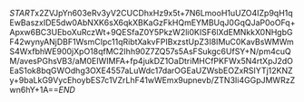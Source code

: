 $START$x2ZVJpYn603eRv3yV2CUCDhxHz9x5t+7N6LmooH1uUZO4IZp9qH1qEwBaszxIDE5dw0AbNXK6sX6qkXBKaGzFkHQmEYMBUqJ0GqQJaP0oOFq+Apxw6BC3UEboXuRczWt+9QESfaZ0Y5PkzW2li0KISF6lXdEMNkkX0NHgbGF42wynyANjDBF1WsmCIpc11qRibtXakvFPIBxzstUpZ3I8IMuC0KavBsWMWmS4WxfbhWE900jXpO18qfMC2Ihh90Z7ZQ57s5AsFSukgc6UfSY+N/pm4cuQM/avesPGhsVB3/aM0EIWIMFA+fp4jukDZ1OaDtriMHCfPKFWx5N4rtXpJ2dOEaS1ok8bqGWOdhg3OXE4557aLuWdc17darOGEaUZWsbEOZxRSIYTj12KNZy+9baLkG9VycEhoybES7c1VZrLhF41wWEmx9upnevb/ZTN3Ii4GGpJMWRzZwn6hY+1A==$END$